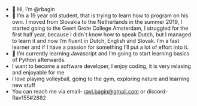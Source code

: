 - 👋 Hi, I’m @rbagin
- 👀 I’m a 19 year old student, that is trying to learn how to program on his own. I moved from Slovakia to the Netherlands in the summer 2019, 
 I started going to the Geert Grote College Amsterdam, I struggled for the first half year, because I didn´t know how to speak Dutch, 
 but I managed to learn it and now I’m fluent in Dutch, English and Slovak. I’m a fast learner and if I have a passion for something I’ll put a lot of effort into it.
- 🌱 I’m currently learning Javascript and I’m going to start learning basics of Python afterwards.
- I want to become a software developer, I enjoy coding, it is very relaxing and enjoyable for me
- I love playing volleyball, going to the gym, exploring nature and learning new stuff
- You can reach me via email- ravi.bagin@gmail.com or discord-Rav155#2882

<!---
rbagin/rbagin is a ✨ special ✨ repository because its `README.md` (this file) appears on your GitHub profile.
You can click the Preview link to take a look at your changes.
--->
